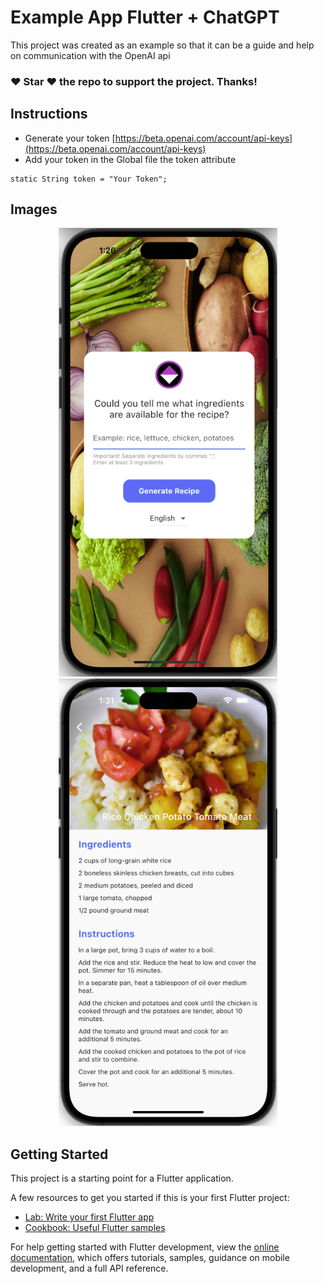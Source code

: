 # Example App Flutter + ChatGPT

This project was created as an example so that it can be a guide and help on communication with the OpenAI api

### :heart: Star :heart: the repo to support the project. Thanks!

## Instructions
* Generate your token [https://beta.openai.com/account/api-keys](https://beta.openai.com/account/api-keys)
* Add your token in the Global file the token attribute
```
static String token = "Your Token";
```
## Images
<p align="center">
  <img src="https://raw.githubusercontent.com/VictorRancesCode/gpt_recipes/master/assets/image1.png" width="350"/>
  <img src="https://raw.githubusercontent.com/VictorRancesCode/gpt_recipes/master/assets/image2.png" width="350"/>
</p>

## Getting Started

This project is a starting point for a Flutter application.

A few resources to get you started if this is your first Flutter project:

- [Lab: Write your first Flutter app](https://docs.flutter.dev/get-started/codelab)
- [Cookbook: Useful Flutter samples](https://docs.flutter.dev/cookbook)

For help getting started with Flutter development, view the
[online documentation](https://docs.flutter.dev/), which offers tutorials,
samples, guidance on mobile development, and a full API reference.
